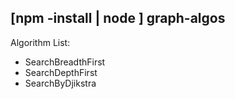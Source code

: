[npm -install | node ] graph-algos
-------------

Algorithm List:

- SearchBreadthFirst
- SearchDepthFirst
- SearchByDjikstra